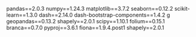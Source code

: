 pandas==2.0.3
numpy==1.24.3
matplotlib==3.7.2
seaborn==0.12.2
scikit-learn==1.3.0
dash==2.14.0
dash-bootstrap-components==1.4.2
g geopandas==0.13.2
shapely==2.0.1
scipy==1.10.1
folium==0.15.1
branca==0.7.0
pyproj==3.6.1
fiona==1.9.4.post1
shapely==2.0.1